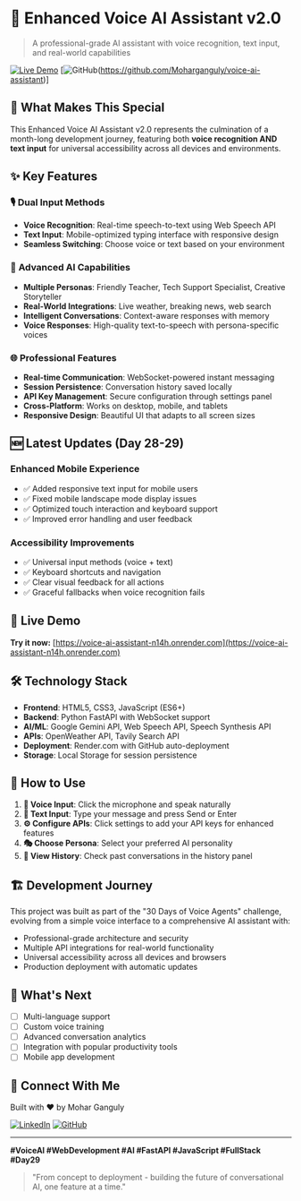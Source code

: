 # 🎤 Enhanced Voice AI Assistant v2.0

> A professional-grade AI assistant with voice recognition, text input, and real-world capabilities

[![Live Demo](https://img.shields.io/badge/Live-Demo-blue?style=for-the-badge)](https://voice-ai-assistant-n14h.onrender.com)
[![GitHub](https://img.shields.io/badge/GitHub-Repository-black?style=for-the-badge)(https://github.com/Moharganguly/voice-ai-assistant)]

## 🌟 What Makes This Special

This Enhanced Voice AI Assistant v2.0 represents the culmination of a month-long development journey, featuring both **voice recognition AND text input** for universal accessibility across all devices and environments.

## ✨ Key Features

### 🎙️ **Dual Input Methods**
- **Voice Recognition**: Real-time speech-to-text using Web Speech API
- **Text Input**: Mobile-optimized typing interface with responsive design
- **Seamless Switching**: Choose voice or text based on your environment

### 🤖 **Advanced AI Capabilities**
- **Multiple Personas**: Friendly Teacher, Tech Support Specialist, Creative Storyteller
- **Real-World Integrations**: Live weather, breaking news, web search
- **Intelligent Conversations**: Context-aware responses with memory
- **Voice Responses**: High-quality text-to-speech with persona-specific voices

### 🌐 **Professional Features**
- **Real-time Communication**: WebSocket-powered instant messaging
- **Session Persistence**: Conversation history saved locally
- **API Key Management**: Secure configuration through settings panel
- **Cross-Platform**: Works on desktop, mobile, and tablets
- **Responsive Design**: Beautiful UI that adapts to all screen sizes

## 🆕 Latest Updates (Day 28-29)

### **Enhanced Mobile Experience**
- ✅ Added responsive text input for mobile users
- ✅ Fixed mobile landscape mode display issues
- ✅ Optimized touch interaction and keyboard support
- ✅ Improved error handling and user feedback

### **Accessibility Improvements**
- ✅ Universal input methods (voice + text)
- ✅ Keyboard shortcuts and navigation
- ✅ Clear visual feedback for all actions
- ✅ Graceful fallbacks when voice recognition fails

## 🚀 Live Demo

**Try it now:** [https://voice-ai-assistant-n14h.onrender.com](https://voice-ai-assistant-n14h.onrender.com)

## 🛠️ Technology Stack

- **Frontend**: HTML5, CSS3, JavaScript (ES6+)
- **Backend**: Python FastAPI with WebSocket support
- **AI/ML**: Google Gemini API, Web Speech API, Speech Synthesis API
- **APIs**: OpenWeather API, Tavily Search API
- **Deployment**: Render.com with GitHub auto-deployment
- **Storage**: Local Storage for session persistence

## 🎯 How to Use

1. **🎤 Voice Input**: Click the microphone and speak naturally
2. **💬 Text Input**: Type your message and press Send or Enter
3. **⚙️ Configure APIs**: Click settings to add your API keys for enhanced features
4. **🎭 Choose Persona**: Select your preferred AI personality
5. **📜 View History**: Check past conversations in the history panel

## 🏗️ Development Journey

This project was built as part of the "30 Days of Voice Agents" challenge, evolving from a simple voice interface to a comprehensive AI assistant with:

- Professional-grade architecture and security
- Multiple API integrations for real-world functionality  
- Universal accessibility across all devices and browsers
- Production deployment with automatic updates

## 🌈 What's Next

- [ ] Multi-language support
- [ ] Custom voice training
- [ ] Advanced conversation analytics
- [ ] Integration with popular productivity tools
- [ ] Mobile app development

## 🤝 Connect With Me

Built with ❤️ by Mohar Ganguly

[![LinkedIn](https://img.shields.io/badge/LinkedIn-Connect-blue?style=for-the-badge&logo=linkedin)]([https://linkedin.com/in/moharganguly](https://www.linkedin.com/in/mohar-ganguly-a8a266274/))
[![GitHub](https://img.shields.io/badge/GitHub-Follow-black?style=for-the-badge&logo=github)](https://github.com/Moharganguly)

---

**#VoiceAI #WebDevelopment #AI #FastAPI #JavaScript #FullStack #Day29**

> "From concept to deployment - building the future of conversational AI, one feature at a time."
